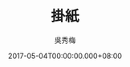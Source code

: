 ---
issue: 222
title: 掛紙
author: 吳秀梅
language: 南四縣
date: 2017-05-04T00:00:00.000+08:00
topic: 抒懷
difficulty: 2
wikidata: Q98096087
wikidata_link: https://www.wikidata.org/wiki/Q98096087
author_wikidata_link: https://www.wikidata.org/wiki/Q98096267
author_wikidata: Q98096267
---